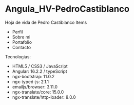 # Angula_HV-PedroCastiblanco
Hoja de vida de Pedro Castiblanco
Items
- Perfil
- Sobre mi
- Portafolio
- Contacto

Tecnologias:
- HTML5 / CSS3 / JavaScript
- Angular: 16.2.2 / typeScript
- ngx-bootstrap: 11.0.2
- ngx-typed-js: 2.1.1
- emailjs/browser: 3.11.0
- ngx-translate/core: 15.0.0
- ngx-translate/http-loader: 8.0.0

